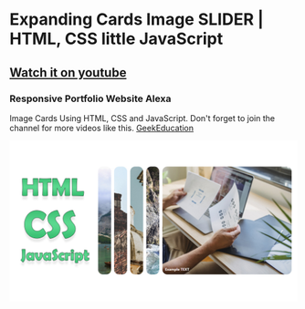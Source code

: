 # Expanding Cards Image SLIDER | HTML, CSS little JavaScript
## [Watch it on youtube](https://youtu.be/8KZzzI5S3po)
### Responsive Portfolio Website Alexa
Image Cards Using HTML, CSS and JavaScript.
Don't forget to join the channel for more videos like this. [GeekEducation](https://www.youtube.com/c/GeekEducation)

![nice](/preview.jpg)
